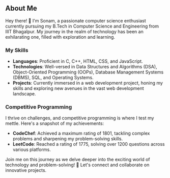 ## About Me

Hey there! 👋 I'm Sonam, a passionate computer science enthusiast currently pursuing my B.Tech in Computer Science and Engineering from IIIT Bhagalpur. My journey in the realm of technology has been an exhilarating one, filled with exploration and learning. 

### My Skills
- **Languages**: Proficient in C, C++, HTML, CSS, and JavaScript.
- **Technologies**: Well-versed in Data Structures and Algorithms (DSA), Object-Oriented Programming (OOPs), Database Management Systems (DBMS), SQL, and Operating Systems.
- **Projects**: Currently immersed in a web development project, honing my skills and exploring new avenues in the vast web development landscape.

### Competitive Programming
I thrive on challenges, and competitive programming is where I test my mettle. Here's a snapshot of my achievements:
- **CodeChef**: Achieved a maximum rating of 1801, tackling complex problems and sharpening my problem-solving skills.
- **LeetCode**: Reached a rating of 1775, solving over 1200 questions across various platforms.

Join me on this journey as we delve deeper into the exciting world of technology and problem-solving! 🚀 Let's connect and collaborate on innovative projects.
